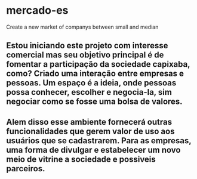 # mercado-es
Create a new market of companys between small and median

## Estou iniciando este projeto com interesse comercial mas seu objetivo principal é de fomentar a participação da sociedade capixaba, como? Criado uma interação entre empresas e pessoas. Um espaço é a ideia, onde pessoas possa conhecer, escolher e negocia-la, sim negociar como se fosse uma bolsa de valores.

## Alem disso esse ambiente fornecerá outras funcionalidades que gerem valor de uso aos usuários que se cadastrarem. Para as empresas, uma forma de divulgar e estabelecer um novo meio de vitrine a sociedade e possiveis parceiros.
